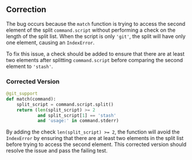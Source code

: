 ## Correction

The bug occurs because the `match` function is trying to access the second element of the split `command.script` without performing a check on the length of the split list. When the script is only `'git'`, the split will have only one element, causing an `IndexError`.

To fix this issue, a check should be added to ensure that there are at least two elements after splitting `command.script` before comparing the second element to `'stash'`.

### Corrected Version

```python
@git_support
def match(command):
    split_script = command.script.split()
    return (len(split_script) >= 2 
            and split_script[1] == 'stash'
            and 'usage:' in command.stderr)
```

By adding the check `len(split_script) >= 2`, the function will avoid the `IndexError` by ensuring that there are at least two elements in the split list before trying to access the second element. This corrected version should resolve the issue and pass the failing test.
